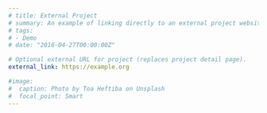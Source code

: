 ```yaml
---
# title: External Project
# summary: An example of linking directly to an external project website using `external_link`.
# tags:
# - Demo
# date: "2016-04-27T00:00:00Z"

# Optional external URL for project (replaces project detail page).
external_link: https://example.org

#image:
#  caption: Photo by Toa Heftiba on Unsplash
#  focal_point: Smart
---
```


